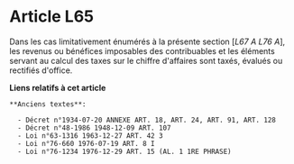# Article L65

Dans les cas limitativement énumérés à la présente section [*L67 A L76 A*], les revenus ou bénéfices imposables des
contribuables et les éléments servant au calcul des taxes sur le chiffre d'affaires sont taxés, évalués ou rectifiés
d'office.

**Liens relatifs à cet article**

	**Anciens textes**:

	  - Décret n°1934-07-20 ANNEXE ART. 18, ART. 24, ART. 91, ART. 128
	  - Décret n°48-1986 1948-12-09 ART. 107
	  - Loi n°63-1316 1963-12-27 ART. 42 3
	  - Loi n°76-660 1976-07-19 ART. 8 I
	  - Loi n°76-1234 1976-12-29 ART. 15 (AL. 1 1RE PHRASE)
